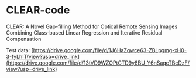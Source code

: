 # CLEAR-code
CLEAR: A Novel Gap-filling Method for Optical Remote Sensing Images Combining Class-based Linear Regression and Iterative Residual Compensation

Test data: [https://drive.google.com/file/d/1J6HaZqwce63-ZBLpgmg-xH0-3-fyLhIT/view?usp=drive_link](https://drive.google.com/file/d/13tVD9WZOPtCTD9y8BU_Y6nSaqcTBcDzF/view?usp=drive_link)
